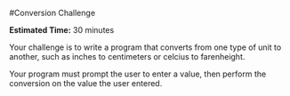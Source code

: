 #Conversion Challenge

**Estimated Time:** 30 minutes

Your challenge is to write a program that converts from one type of unit to another, such as inches to centimeters or celcius to farenheight.

Your program must prompt the user to enter a value, then perform the conversion on the value the user entered.
